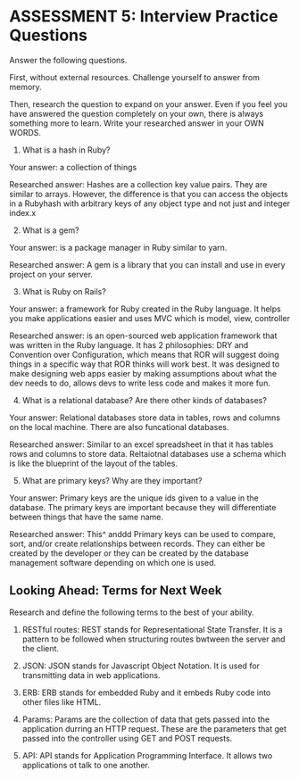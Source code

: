# ASSESSMENT 5: Interview Practice Questions
Answer the following questions.

First, without external resources. Challenge yourself to answer from memory.

Then, research the question to expand on your answer. Even if you feel you have answered the question completely on your own, there is always something more to learn. Write your researched answer in your OWN WORDS.

1. What is a hash in Ruby?

  Your answer: a collection of things

  Researched answer: Hashes are a collection key value pairs. They are similar to arrays. However, the difference is that you can access the objects in a Rubyhash with arbitrary keys of any object type and not just and integer index.x



2. What is a gem?

  Your answer: is a package manager in Ruby similar to yarn. 

  Researched answer: A gem is a library that you can install and use in every project on your server. 


3. What is Ruby on Rails?

  Your answer: a framework for Ruby created in the Ruby language. It helps you make applications easier and uses MVC which is model, view, controller

  Researched answer: is an open-sourced web application framework that was written in the Ruby language. It has 2 philosophies: DRY and Convention over Configuration, which means that ROR will suggest doing things in a specific way that ROR thinks will work best. It was designed to make designing web apps easier by making assumptions about what the dev needs to do, allows devs to write less code and makes it more fun.



4. What is a relational database? Are there other kinds of databases?

  Your answer: Relational databases store data in tables, rows and columns on the local machine. There are also funcational databases.

  Researched answer: Similar to an excel spreadsheet in that it has tables rows and columns to store data. Reltaiotnal databases use a schema which is like the blueprint of the layout of the tables.



5. What are primary keys? Why are they important?

  Your answer: Primary keys are the unique ids given to a value in the database. The primary keys are important because they will differentiate between things that have the same name.

  Researched answer: This^ anddd Primary keys can be used to compare, sort, and/or create relationships between records. They can either be created by the developer or they can be created by the database management software depending on which one is used.



## Looking Ahead: Terms for Next Week
Research and define the following terms to the best of your ability.

1. RESTful routes: REST stands for Representational State Transfer. It is a pattern to be followed when structuring routes bwtween the server and the client.

2. JSON: JSON stands for Javascript Object Notation. It is used for transmitting data in web applications.

3. ERB: ERB stands for embedded Ruby and it embeds Ruby code into other files like HTML.

4. Params: Params are the collection of data that gets passed into the application durring an HTTP request. These are the parameters that get passed into the controller using GET and POST requests.

5. API: API stands for Application Programming Interface. It allows two applications ot talk to one another.

